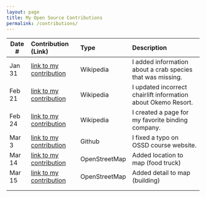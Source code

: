 ```yaml
---
layout: page
title: My Open Source Contributions
permalink: /contributions/
---
```


<!--
Type of the contribution should be "Wikipedia edit", "OpenStreet Map feature", "Documentation", "Course website", "Blog",
"Browser Add-on", etc.

The description should include a brief summary of what you did.

The link should bring us to a public page that shows your contribution. 

Replace the first row with your own contribution. 

-->





| Date #       | Contribution (Link)  | Type  | Description |
|---|:---|:---|:---|
| Jan 31   | [link to my contribution](https://en.wikipedia.org/wiki/Special:Contributions/Danny031103)    | Wikipedia   |   I added information about a crab species that was missing.    |
| Feb 21   | [link to my contribution](https://en.wikipedia.org/w/index.php?title=Okemo_Mountain&diff=prev&oldid=1276955626)    | Wikipedia   |   I updated incorrect chairlift information about Okemo Resort.    |
| Feb 24   | [link to my contribution](https://en.wikipedia.org/w/index.php?title=User:Danny031103/sandbox&oldid=1277454299)    | Wikipedia   |   I created a page for my favorite binding company.    |
| Mar 3   | [link to my contribution](https://github.com/joannakl/ossd/pull/145)    | Github   |   I fixed a typo on OSSD course website.    |
| Mar 14   | [link to my contribution](https://www.openstreetmap.org/changeset/163624793)    | OpenStreetMap   |   Added location to map (food truck) |
| Mar 15   | [link to my contribution](https://www.openstreetmap.org/changeset/163671011#map=19/25.585329/-80.408471)    | OpenStreetMap   |   Added detail to map (building) |
|     |     |     |      |
|     |     |     |      |


